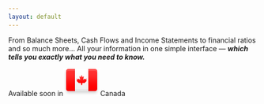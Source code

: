 ```yaml
---
layout: default
---
```

From Balance Sheets, Cash Flows and Income Statements to financial ratios and so much more… All your information in one simple interface &mdash; ***which tells you exactly what you need to know.***

<p>Available soon in<a href="http://www.canada.ca/en/"><img src="/assets/canada_flag.png" alt="Flag of Canada" /></a>Canada</p>
